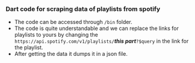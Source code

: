 ### Dart code for scraping data of playlists from spotify
- The code can be accessed through `/bin` folder.
-  The code is quite understandable and we can replace the links for playlists to yours by changing the `https://api.spotify.com/v1/playlists/`***this part***`?$query` in the link for the playlist.
-  After getting the data it dumps it in a json file.
